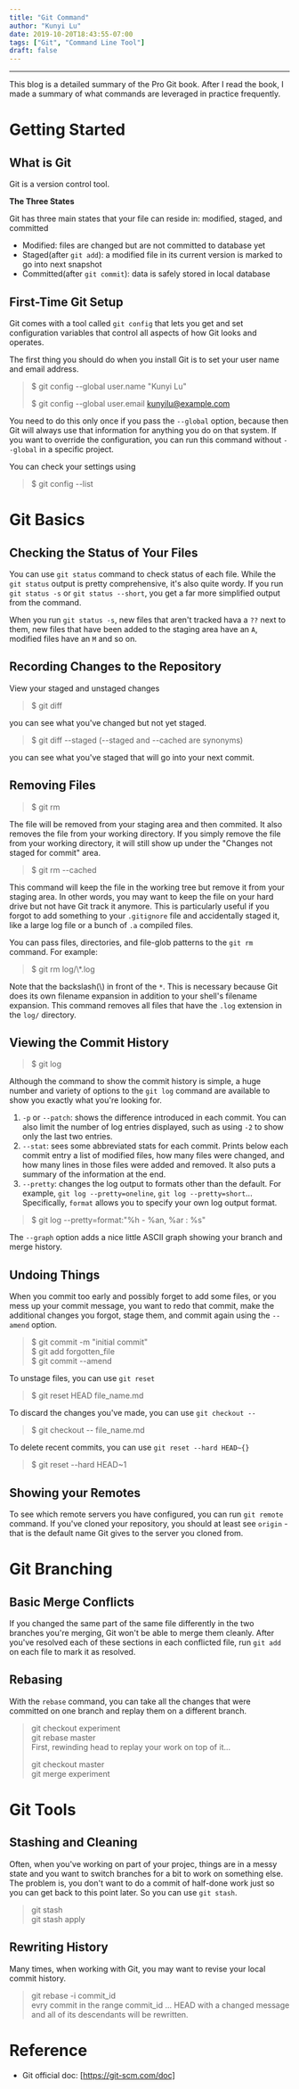 ```yaml
---
title: "Git Command"
author: "Kunyi Lu"
date: 2019-10-20T18:43:55-07:00
tags: ["Git", "Command Line Tool"]
draft: false
---
```


_ _ _ 
This blog is a detailed summary of the Pro Git book. After I read the book, I made a summary of what commands are leveraged in practice frequently. 

# Getting Started
## What is Git
Git is a version control tool. 

**The Three States**

Git has three main states that your file can reside in: modified, staged, and committed

* Modified: files are changed but are not committed to database yet
* Staged(after `git add`): a modified file in its current version is marked to go into next snapshot
* Committed(after `git commit`): data is safely stored in local database

## First-Time Git Setup
Git comes with a tool called `git config` that lets you get and set configuration variables that control all aspects of how Git looks and operates.

The first thing you should do when you install Git is to set your user name and email address. 
> $ git config --global user.name "Kunyi Lu"
> 
> $ git config --global user.email kunyilu@example.com

You need to do this only once if you pass the `--global` option, because then Git will always use that information for anything you do on that system. If you want to override the configuration, you can run this command without `--global` in a specific project. 

You can check your settings using 
> $ git config --list

# Git Basics
## Checking the Status of Your Files 
You can use `git status` command to check status of each file. While the `git status` output is pretty comprehensive, it's also quite wordy. If you run `git status -s` or `git status --short`, you get a far more simplified output from the command.

When you run `git status -s`, new files that aren't tracked hava a `??` next to them, new files that have been added to the staging area have an `A`, modified files have an `M` and so on. 

## Recording Changes to the Repository
View your staged and unstaged changes
    
> $ git diff

you can see what you've changed but not yet staged. 

> $ git diff --staged (--staged and --cached are synonyms)

you can see what you've staged that will go into your next commit.

## Removing Files 
> $ git rm

The file will be removed from your staging area and then commited. It also removes the file from your working directory. If you simply remove the file from your working directory, it will still show up under the "Changes not staged for commit" area. 

> $ git rm --cached

This command will keep the file in the working tree but remove it from your staging area. In other words, you may want to keep the file on your hard drive but not have Git track it anymore. This is particularly useful if you forgot to add something to your `.gitignore` file and accidentally staged it, like a large log file or a bunch of `.a` compiled files. 

You can pass files, directories, and file-glob patterns to the `git rm` command. For example:

> $ git rm log/\\*.log

Note that the backslash(\\) in front of the `*`. This is necessary because Git does its own filename expansion in addition to your shell's filename expansion. This command removes all files that have the `.log` extension in the `log/` directory.

## Viewing the Commit History
> $ git log 

Although the command to show the commit history is simple, a huge number and variety of options to the `git log` command are available to show you exactly what you're looking for. 

1. `-p` or `--patch`: shows the difference introduced in each commit. You can also limit the number of log entries displayed, such as using `-2` to show only the last two entries.
2. `--stat`: sees some abbreviated stats for each commit. Prints below each commit entry a list of modified files, how many files were changed, and how many lines in those files were added and removed. It also puts a summary of the information at the end. 
3. `--pretty`: changes the log output to formats other than the default. For example, `git log --pretty=oneline`, `git log --pretty=short`... Specifically, `format` allows you to specify your own log output format. 

> $ git log --pretty=format:"%h - %an, %ar : %s"

The `--graph` option adds a nice little ASCII graph showing your branch and merge history. 

## Undoing Things
When you commit too early and possibly forget to add some files, or you mess up your commit message, you want to redo that commit, make the additional changes you forgot, stage them, and commit again using the `--amend` option. 

> $ git commit -m "initial commit" <br/>
> $ git add forgotten_file <br/>
> $ git commit --amend

To unstage files, you can use `git reset`

> $ git reset HEAD file_name.md 

To discard the changes you've made, you can use `git checkout --`

> $ git checkout -- file_name.md

To delete recent commits, you can use `git reset --hard HEAD~{}`

> $ git reset --hard HEAD~1

## Showing your Remotes
To see which remote servers you have configured, you can run `git remote` command. If you've cloned your repository, you should at least see `origin` - that is the default name Git gives to the server you cloned from. 

# Git Branching

## Basic Merge Conflicts
If you changed the same part of the same file differently in the two branches you're merging, Git won't be able to merge them cleanly. After you've resolved each of these sections in each conflicted file, run `git add` on each file to mark it as resolved. 

## Rebasing
With the `rebase` command, you can take all the changes that were committed on one branch and replay them on a different branch. 

> git checkout experiment <br/>
> git rebase master <br/>
> First, rewinding head to replay your work on top of it...
> 
> git checkout master <br/>
> git merge experiment

# Git Tools
## Stashing and Cleaning
Often, when you've working on part of your projec, things are in a messy state and you want to switch branches for a bit to work on something else. The problem is, you don't want to do a commit of half-done work just so you can get back to this point later. So you can use `git stash`.

> git stash <br/>
> git stash apply 

## Rewriting History
Many times, when working with Git, you may want to revise your local commit history. 

> git rebase -i commit_id <br/>
> evry commit in the range commit_id ... HEAD with a changed message and all of its descendants will be rewritten.

# Reference
* Git official doc: [https://git-scm.com/doc]